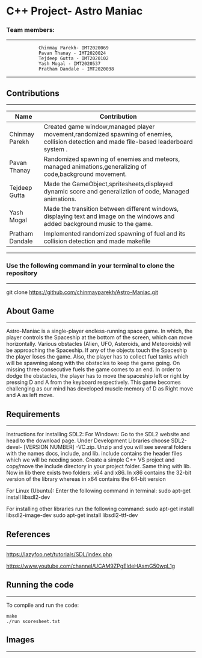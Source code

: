 # C++ Project- Astro Maniac

### Team members:
---

                Chinmay Parekh- IMT2020069
                Pavan Thanay - IMT2020024
                Tejdeep Gutta - IMT2020102
                Yash Mogal - IMT2020537
                Pratham Dandale - IMT2020038
---
                

## Contributions
---

| Name                               | Contribution                                                     |
| ----                               | ------------                                                     |
| Chinmay Parekh     |    Created game window,managed player movement,randomized spawning of enemies, collision detection and made file-based leaderboard system .    |
| Pavan Thanay                     |  Randomized spawning of enemies and meteors, managed animations,generalizing of code,background movement.    | 
| Tejdeep Gutta                    |  Made the GameObject,spritesheets,displayed dynamic score and generaliztion of code, Managed animations. | 
| Yash Mogal                        |    Made the transition between different windows, displaying text and image on the windows and added background music to the game.    |
| Pratham Dandale                         | Implemented randomized spawning of fuel and its collision detection and made makefile  |

---


### Use the following command in your terminal to clone the repository
---

git clone https://github.com/chinmayparekh/Astro-Maniac.git

## About Game
---

Astro-Maniac is a single-player endless-running space game. In which, the player controls the Spaceship at the bottom of the screen, which can move horizontally. Various obstacles (Alien, UFO, Asteroids, and Meteoroids) will be approaching the Spaceship. If any of the objects touch the Spaceship the player loses the game. Also, the player has to collect fuel tanks which will be spawning along with the obstacles to keep the game going. On missing three consecutive fuels the game comes to an end. In order to dodge the obstacles, the player has to move the spaceship left or right by pressing D and A from the keyboard respectively. This game becomes challenging as our mind has developed muscle memory of D as Right move and  A as left move.

## Requirements
---

Instructions for installing SDL2: 
For Windows: Go to the SDL2 website and head to the download page. Under Development Libraries choose SDL2-devel- [VERSION NUMBER] -VC.zip. Unzip and you will see several folders with the names docs, include, and lib. include contains the header files which we will be needing soon. Create a simple C++ VS project and copy/move the include directory in your project folder. Same thing with lib. Now in lib there exists two folders: x64 and x86.
In x86 contains the 32-bit version of the library whereas in x64 contains the 64-bit version

For Linux (Ubuntu): Enter the following command in terminal:
sudo apt-get install libsdl2-dev

For installing other libraries run the following command:
sudo apt-get install libsdl2-image-dev
sudo apt-get install libsdl2-ttf-dev


## References
---

https://lazyfoo.net/tutorials/SDL/index.php


https://www.youtube.com/channel/UCAM9ZPgEIdeHAsmG50wqL1g

## Running the code
---

To compile and run the code:

    make
    ./run scoresheet.txt

## Images
---

